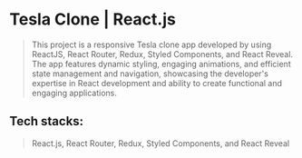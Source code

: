 # Tesla Clone | React.js
>This project is a responsive Tesla clone app developed by using ReactJS, React Router, Redux, Styled Components, and React Reveal. The app features dynamic styling, engaging animations, and efficient state management and navigation, showcasing the developer's expertise in React development and ability to create functional and engaging applications.
## Tech stacks:
> React.js, React Router, Redux, Styled Components, and React Reveal
